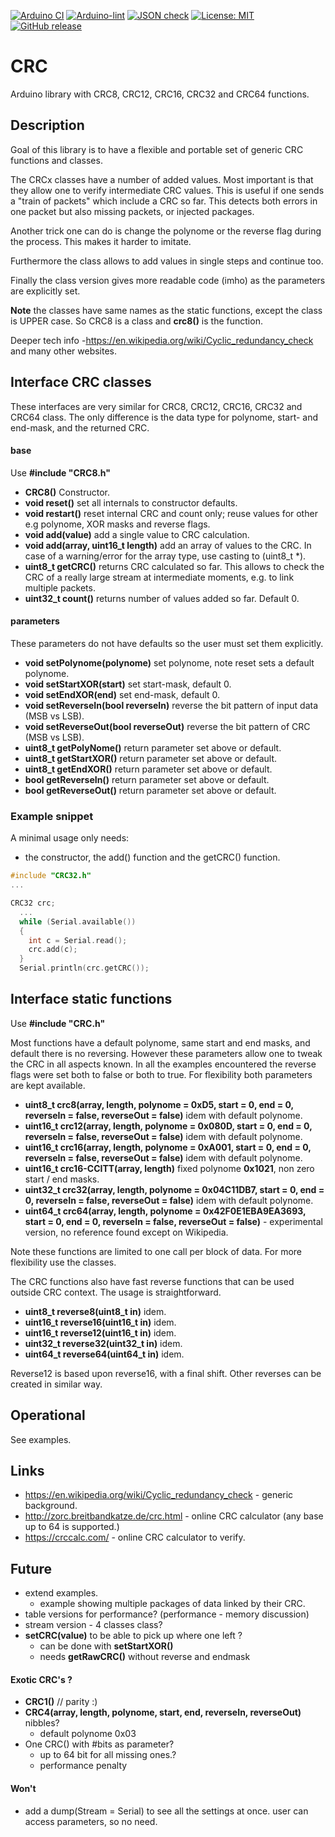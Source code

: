 
[![Arduino CI](https://github.com/RobTillaart/CRC/workflows/Arduino%20CI/badge.svg)](https://github.com/marketplace/actions/arduino_ci)
[![Arduino-lint](https://github.com/RobTillaart/CRC/actions/workflows/arduino-lint.yml/badge.svg)](https://github.com/RobTillaart/CRC/actions/workflows/arduino-lint.yml)
[![JSON check](https://github.com/RobTillaart/CRC/actions/workflows/jsoncheck.yml/badge.svg)](https://github.com/RobTillaart/CRC/actions/workflows/jsoncheck.yml)
[![License: MIT](https://img.shields.io/badge/license-MIT-green.svg)](https://github.com/RobTillaart/CRC/blob/master/LICENSE)
[![GitHub release](https://img.shields.io/github/release/RobTillaart/CRC.svg?maxAge=3600)](https://github.com/RobTillaart/CRC/releases)


# CRC

Arduino library with CRC8, CRC12, CRC16, CRC32 and CRC64 functions.


## Description

Goal of this library is to have a flexible and portable set of generic 
CRC functions and classes.

The CRCx classes have a number of added values. Most important is that 
they allow one to verify intermediate CRC values. This is useful if one 
sends a "train of packets" which include a CRC so far. This detects both 
errors in one packet but also missing packets, or injected packages.

Another trick one can do is change the polynome or the reverse flag during 
the process. This makes it harder to imitate.

Furthermore the class allows to add values in single steps and continue too.

Finally the class version gives more readable code (imho) as the parameters 
are explicitly set.


**Note** the classes have same names as the static functions, except the class
is UPPER case. So CRC8 is a class and **crc8()** is the function. 

Deeper tech info -https://en.wikipedia.org/wiki/Cyclic_redundancy_check
and many other websites.


## Interface CRC classes

These interfaces are very similar for CRC8, CRC12, CRC16, CRC32 and CRC64 class.
The only difference is the data type for polynome, start- and end-mask, 
and the returned CRC.


#### base

Use **\#include "CRC8.h"**

- **CRC8()** Constructor.
- **void reset()** set all internals to constructor defaults.
- **void restart()** reset internal CRC and count only;
reuse values for other e.g polynome, XOR masks and reverse flags.
- **void add(value)** add a single value to CRC calculation.
- **void add(array, uint16_t length)** add an array of values to the CRC. 
In case of a warning/error for the array type, use casting to (uint8_t \*).
- **uint8_t getCRC()** returns CRC calculated so far. This allows to check the CRC of 
a really large stream at intermediate moments, e.g. to link multiple packets.
- **uint32_t count()** returns number of values added so far. Default 0.


#### parameters

These parameters do not have defaults so the user must set them explicitly.

- **void setPolynome(polynome)** set polynome, note reset sets a default polynome.
- **void setStartXOR(start)** set start-mask, default 0.
- **void setEndXOR(end)** set end-mask, default 0.
- **void setReverseIn(bool reverseIn)** reverse the bit pattern of input data (MSB vs LSB).
- **void setReverseOut(bool reverseOut)** reverse the bit pattern of CRC (MSB vs LSB).
- **uint8_t getPolyNome()** return parameter set above or default.
- **uint8_t getStartXOR()** return parameter set above or default.
- **uint8_t getEndXOR()** return parameter set above or default.
- **bool getReverseIn()** return parameter set above or default.
- **bool getReverseOut()** return parameter set above or default.


### Example snippet

A minimal usage only needs: 
- the constructor, the add() function and the getCRC() function.

```cpp
#include "CRC32.h"
...

CRC32 crc;
  ...
  while (Serial.available())
  {
    int c = Serial.read();
    crc.add(c);
  }
  Serial.println(crc.getCRC());
```


## Interface static functions

Use **\#include "CRC.h"**

Most functions have a default polynome, same start and end masks, and default there is no reversing.
However these parameters allow one to tweak the CRC in all aspects known. 
In all the examples encountered the reverse flags were set both to false or both to true. 
For flexibility both parameters are kept available. 

- **uint8_t crc8(array, length, polynome = 0xD5, start = 0, end = 0, reverseIn = false, reverseOut = false)** idem with default polynome.
- **uint16_t crc12(array, length, polynome = 0x080D, start = 0, end = 0, reverseIn = false, reverseOut = false)** idem with default polynome.
- **uint16_t crc16(array, length, polynome = 0xA001, start = 0, end = 0, reverseIn = false, reverseOut = false)** idem with default polynome.
- **uint16_t crc16-CCITT(array, length)** fixed polynome **0x1021**, non zero start / end masks.
- **uint32_t crc32(array, length, polynome = 0x04C11DB7, start = 0, end = 0, reverseIn = false, reverseOut = false)** idem with default polynome.
- **uint64_t crc64(array, length, polynome = 0x42F0E1EBA9EA3693, start = 0, end = 0, reverseIn = false, reverseOut = false)** - experimental version, no reference found except on Wikipedia.

Note these functions are limited to one call per block of data. For more flexibility use the classes.

The CRC functions also have fast reverse functions that can be used outside CRC context.
The usage is straightforward.

- **uint8_t reverse8(uint8_t in)** idem.
- **uint16_t reverse16(uint16_t in)** idem.
- **uint16_t reverse12(uint16_t in)** idem.
- **uint32_t reverse32(uint32_t in)** idem.
- **uint64_t reverse64(uint64_t in)** idem.

Reverse12 is based upon reverse16, with a final shift.
Other reverses can be created in similar way.


## Operational

See examples.


## Links 

- https://en.wikipedia.org/wiki/Cyclic_redundancy_check - generic background.
- http://zorc.breitbandkatze.de/crc.html - online CRC calculator (any base up to 64 is supported.)
- https://crccalc.com/ - online CRC calculator to verify.


## Future

- extend examples.
  - example showing multiple packages of data linked by their CRC.
- table versions for performance?  (performance - memory discussion)
- stream version - 4 classes class?
- **setCRC(value)** to be able to pick up where one left ?
  - can be done with **setStartXOR()**
  - needs **getRawCRC()**  without reverse and endmask


#### Exotic CRC's ?

- **CRC1()** // parity :)
- **CRC4(array, length, polynome, start, end, reverseIn, reverseOut)** nibbles?
  - default polynome 0x03
- One CRC() with #bits as parameter?
  - up to 64 bit for all missing ones.?
  - performance penalty

#### Won't

- add a dump(Stream = Serial) to see all the settings at once.
  user can access parameters, so no need.

  
